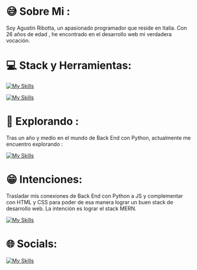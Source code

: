 # :sweat_smile: Sobre Mi :
 Soy Agustin Ribotta, un apasionado programador que reside en Italia. Con 26 años de edad , he encontrado en el desarrollo web  mi verdadera vocación.

 # 💻 Stack y Herramientas:

[![My Skills](https://skillicons.dev/icons?i=py,django,postgres,aws)](https://skillicons.dev)

[![My Skills](https://skillicons.dev/icons?i=linux,git,github,vscode)](https://skillicons.dev)

# 🔧 Explorando :
Tras un año y medio en el mundo de Back End con Python, actualmente me encuentro explorando :

[![My Skills](https://skillicons.dev/icons?i=html,css,bootstrap,js,express,react)](https://skillicons.dev)

# :grin: Intenciones:

Trasladar mis conexiones de Back End con Python a JS  y complementar con HTML y CSS para poder de esa manera lograr un buen stack de desarrollo web. La intención es lograr el stack MERN.

[![My Skills](https://skillicons.dev/icons?i=react,express,postgres,nodejs)](https://skillicons.dev)

# 🌐 Socials:

[![My Skills](https://skillicons.dev/icons?i=linkedin)](https://www.linkedin.com/in/agustin-ribotta/)


